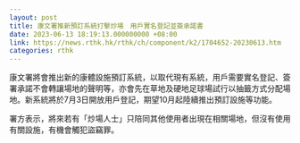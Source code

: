 ```yaml
---
layout: post
title: 康文署推新預訂系統打擊炒場　用戶實名登記並簽承諾書
date: 2023-06-13 18:19:13.000000000 +08:00
link: https://news.rthk.hk/rthk/ch/component/k2/1704652-20230613.htm
categories: rthk
---
```


康文署將會推出新的康體設施預訂系統，以取代現有系統，用戶需要實名登記、簽署承諾不會轉讓場地的聲明等，亦會先在草地及硬地足球場試行以抽籤方式分配場地。新系統將於7月3日開放用戶登記，期望10月起陸續推出預訂設施等功能。

署方表示，將來若有「炒場人士」只陪同其他使用者出現在相關場地，但沒有使用有關設施，有機會觸犯盜竊罪。
